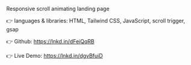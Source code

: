 Responsive scroll animating landing page

👉 languages & libraries: HTML, Tailwind CSS, JavaScript, scroll trigger, gsap

👉 Github: https://lnkd.in/dFeiQqRB

👉 Live Demo: https://lnkd.in/dgvBfuiD

